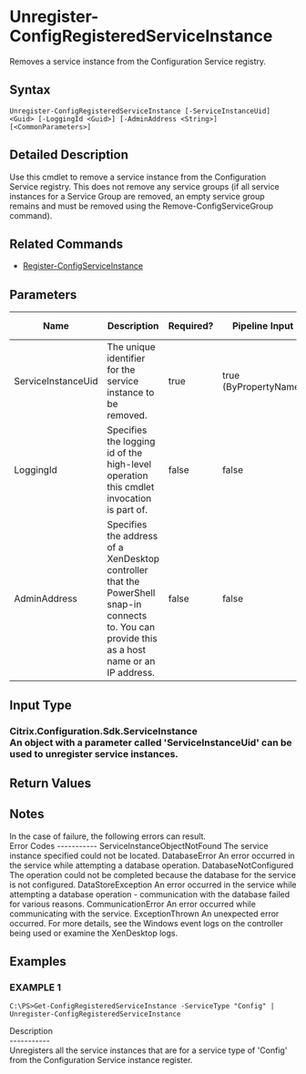 ﻿# Unregister-ConfigRegisteredServiceInstance

   Removes a service instance from the Configuration Service registry.

## Syntax
```
Unregister-ConfigRegisteredServiceInstance [-ServiceInstanceUid] <Guid> [-LoggingId <Guid>] [-AdminAddress <String>] [<CommonParameters>]
```

## Detailed Description
   Use this cmdlet to remove a service instance from the Configuration Service registry. This does not remove any service groups (if all service instances for a Service Group are removed, an empty service group remains and must be removed using the Remove-ConfigServiceGroup command).

## Related Commands
  * [Register-ConfigServiceInstance](Register-ConfigServiceInstance/)
## Parameters

| Name   | Description | Required? | Pipeline Input | Default Value |
| --- | --- | --- | --- | --- |
| ServiceInstanceUid | The unique identifier for the service instance to be removed. | true | true (ByPropertyName) |  |
| LoggingId | Specifies the logging id of the high-level operation this cmdlet invocation is part of. | false | false |  |
| AdminAddress | Specifies the address of a XenDesktop controller that the PowerShell snap-in connects to.  You can provide this as a host name or an IP address. | false | false | LocalHost. Once a value is provided by any cmdlet, this value becomes the default. |

## Input Type
### Citrix.Configuration.Sdk.ServiceInstance<br>   An object with a parameter called 'ServiceInstanceUid' can be used to unregister service instances.
   
## Return Values
### 
   ## Notes
   In the case of failure, the following errors can result.<br>    Error Codes ----------- ServiceInstanceObjectNotFound The service instance specified could not be located. DatabaseError An error occurred in the service while attempting a database operation. DatabaseNotConfigured The operation could not be completed because the database for the service is not configured. DataStoreException An error occurred in the service while attempting a database operation - communication with the database failed for various reasons. CommunicationError An error occurred while communicating with the service. ExceptionThrown An unexpected error occurred.  For more details, see the Windows event logs on the controller being used or examine the XenDesktop logs.
## Examples

### EXAMPLE 1
```
C:\PS>Get-ConfigRegisteredServiceInstance -ServiceType "Config" | Unregister-ConfigRegisteredServiceInstance
```
   Description<br>-----------<br>Unregisters all the service instances that are for a service type of 'Config' from the Configuration Service instance register.
